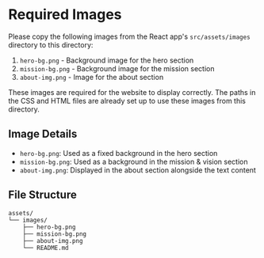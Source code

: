 # Required Images

Please copy the following images from the React app's `src/assets/images` directory to this directory:

1. `hero-bg.png` - Background image for the hero section
2. `mission-bg.png` - Background image for the mission section
3. `about-img.png` - Image for the about section

These images are required for the website to display correctly. The paths in the CSS and HTML files are already set up to use these images from this directory.

## Image Details

- `hero-bg.png`: Used as a fixed background in the hero section
- `mission-bg.png`: Used as a background in the mission & vision section
- `about-img.png`: Displayed in the about section alongside the text content

## File Structure

```
assets/
└── images/
    ├── hero-bg.png
    ├── mission-bg.png
    ├── about-img.png
    └── README.md
```
